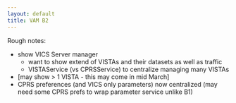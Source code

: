 ```yaml
---
layout: default
title: VAM B2
---
```


Rough notes:
  * show VICS Server manager
    * want to show extend of VISTAs and their datasets as well as traffic
    * VISTAService (vs CPRSService) to centralize managing many VISTAs
  * [may show > 1 VISTA - this may come in mid March]
  * CPRS preferences (and VICS only parameters) now centralized (may need some CPRS prefs to wrap parameter service unlike B1)


